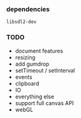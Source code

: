 ### dependencies

`libsdl2-dev`

### TODO

* document features
* resizing
* add gumdrop
* setTimeout / setInterval
* events
* clipboard
* IO
* everything else
* support full canvas API
* webGL
